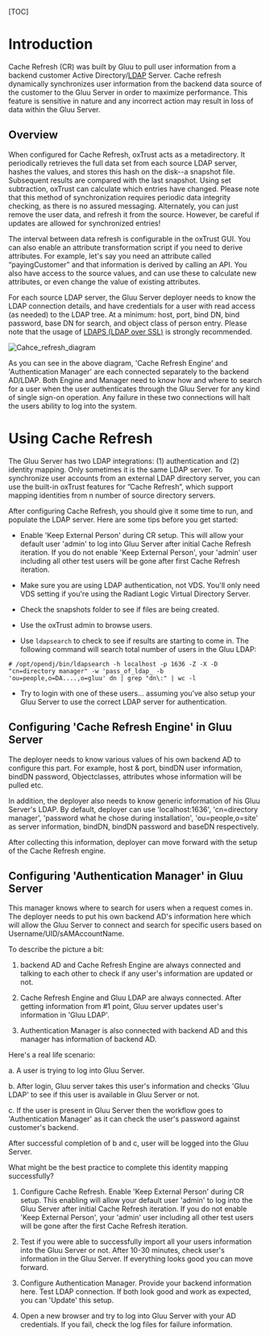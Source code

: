 [TOC]

# Introduction

Cache Refresh (CR) was built by Gluu to pull user information from a
backend customer Active Directory/[LDAP][ldap] Server. Cache refresh
dynamically synchronizes user information from the backend data source
of the customer to the Gluu Server in order to maximize performance.
This feature is sensitive in nature and any incorrect action may result
in loss of data within the Gluu Server.

## Overview
When configured for Cache Refresh, oxTrust acts as a metadirectory. It
periodically retrieves the full data set from each source LDAP server,
hashes the values, and stores this hash on the disk--a snapshot file.
Subsequent results are compared with the last snapshot. Using set
subtraction, oxTrust can calculate which entries have changed. Please
note that this method of synchronization requires periodic data
integrity checking, as there is no assured messaging. Alternately, you
can just remove the user data, and refresh it from the source. However,
be careful if updates are allowed for synchronized entries!

The interval between data refresh is configurable in the oxTrust GUI.
You can also enable an attribute transformation script if you need to
derive attributes. For example, let's say you need an attribute called
“payingCustomer” and that information is derived by calling an API. You
also have access to the source values, and can use these to calculate
new attributes, or even change the value of existing attributes.

For each source LDAP server, the Gluu Server deployer needs to know the
LDAP connection details, and have credentials for a user with read
access (as needed) to the LDAP tree. At a minimum: host, port, bind DN,
bind password, base DN for search, and object class of person entry.
Please note that the usage of [LDAPS (LDAP over SSL)][ldap] is strongly
recommended.

![Cahce_refresh_diagram](https://cloud.githubusercontent.com/assets/5271048/8237617/4df7d88e-15b6-11e5-98eb-5bb0376b9750.png)

As you can see in the above diagram, 'Cache Refresh Engine' and
'Authentication Manager' are each connected separately to the backend
AD/LDAP. Both Engine and Manager need to know how and where to search
for a user when the user authenticates through the Gluu Server for any
kind of single sign-on operation. Any failure in these two connections
will halt the users ability to log into the system.

# Using Cache Refresh

The Gluu Server has two LDAP integrations: (1) authentication and (2)
identity mapping. Only sometimes it is the same LDAP server. To
synchronize user accounts from an external LDAP directory server, you
can use the built-in oxTrust features for ”Cache Refresh”, which support
mapping identities from n number of source directory servers.

After configuring Cache Refresh, you should give it some time to run,
and populate the LDAP server. Here are some tips before you get started:

* Enable 'Keep External Person' during CR setup. This will allow your
default user 'admin' to log into Gluu Server after initial Cache Refresh
iteration. If you do not enable 'Keep External Person', your 'admin'
user including all other test users will be gone after first Cache
Refresh iteration.

* Make sure you are using LDAP authentication, not VDS. You'll only need
VDS setting if you're using the Radiant Logic Virtual Directory Server.

* Check the snapshots folder to see if files are being created.

* Use the oxTrust admin to browse users.

* Use `ldapsearch` to check to see if results are starting to come in.
The following command will search total number of users in the Gluu
LDAP:

```
# /opt/opendj/bin/ldapsearch -h localhost -p 1636 -Z -X -D "cn=directory manager" -w 'pass_of_ldap_ -b 'ou=people,o=DA....,o=gluu' dn | grep "dn\:" | wc -l
```

* Try to login with one of these users… assuming you've also setup your
Gluu Server to use the correct LDAP server for authentication.

## Configuring 'Cache Refresh Engine' in Gluu Server
The deployer needs to know various values of his own backend AD to
configure this part. For example, host & port, bindDN user information,
bindDN password, Objectclasses, attributes whose information will be
pulled etc.

In addition, the deployer also needs to know generic information of his
Gluu Server's LDAP. By default, deployer can use 'localhost:1636',
'cn=directory manager', 'password what he chose during installation',
'ou=people,o=site' as server information, bindDN, bindDN password and
baseDN respectively.

After collecting this information, deployer can move forward with the
setup of the Cache Refresh engine.

## Configuring 'Authentication Manager' in Gluu Server
This manager knows where to search for users when a request comes in.
The deployer needs to put his own backend AD's information here which
will allow the Gluu Server to connect and search for specific users
based on Username/UID/sAMAccountName.

To describe the picture a bit:

1. backend AD and Cache Refresh Engine are always connected and talking
to each other to check if any user's information are updated or not.

2. Cache Refresh Engine and Gluu LDAP are always connected. After
getting information from #1 point, Gluu server updates user's
information in 'Gluu LDAP'.

3. Authentication Manager is also connected with backend AD and this
manager has information of backend AD.

Here's a real life scenario:

a. A user is trying to log into Gluu Server.

b. After login, Gluu server takes this user's information and checks
'Gluu LDAP' to see if this user is available in Gluu Server or not.

c. If the user is present in Gluu Server then the workflow goes to
'Authentication Manager' as it can check the user's password against
customer's backend.

After successful completion of b and c, user will be logged into the
Gluu Server.

What might be the best practice to complete this identity mapping
successfully?

1. Configure Cache Refresh. Enable 'Keep External Person' during CR
setup. This enabling will allow your default user 'admin' to log into
the Gluu Server after initial Cache Refresh iteration. If you do not
enable 'Keep External Person', your 'admin' user including all other
test users will be gone after the first Cache Refresh iteration.

2. Test if you were able to successfully import all your users
information into the Gluu Server or not. After 10-30 minutes, check
user's information in the Gluu Server. If everything looks good you can
move forward.

3. Configure Authentication Manager. Provide your backend information
here. Test LDAP connection. If both look good and work as expected, you
can 'Update' this setup.

4. Open a new browser and try to log into Gluu Server with your AD
credentials. If you fail, check the log files for failure information.

[ldap]: https://en.wikipedia.org/wiki/Lightweight_Directory_Access_Protocol "Lightweight Directory Access Protocol (LDAP), Wikpedia"
